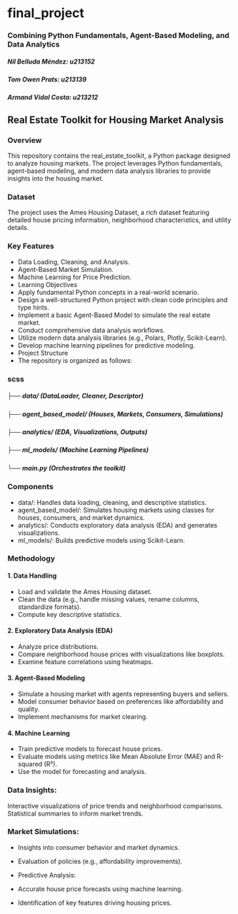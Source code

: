 # final_project
### Combining Python Fundamentals, Agent-Based Modeling, and Data Analytics
##### Nil Belluda Méndez: u213152
##### Tom Owen Prats: u213139
##### Armand Vidal Costa: u213212
## Real Estate Toolkit for Housing Market Analysis

### Overview
This repository contains the real_estate_toolkit, a Python package designed to analyze housing markets. The project leverages Python fundamentals, agent-based modeling, and modern data analysis libraries to provide insights into the housing market.

### Dataset
The project uses the Ames Housing Dataset, a rich dataset featuring detailed house pricing information, neighborhood characteristics, and utility details.

### Key Features
* Data Loading, Cleaning, and Analysis.
* Agent-Based Market Simulation.
* Machine Learning for Price Prediction.
* Learning Objectives
* Apply fundamental Python concepts in a real-world scenario.
* Design a well-structured Python project with clean code principles and type hints.
* Implement a basic Agent-Based Model to simulate the real estate market.
* Conduct comprehensive data analysis workflows.
* Utilize modern data analysis libraries (e.g., Polars, Plotly, Scikit-Learn).
* Develop machine learning pipelines for predictive modeling.
* Project Structure
* The repository is organized as follows:

### scss
##### ├── data/ (DataLoader, Cleaner, Descriptor)
##### ├── agent_based_model/ (Houses, Markets, Consumers, Simulations)
##### ├── analytics/ (EDA, Visualizations, Outputs)
##### ├── ml_models/ (Machine Learning Pipelines)
##### └── main.py (Orchestrates the toolkit)

### Components
* data/: Handles data loading, cleaning, and descriptive statistics.
* agent_based_model/: Simulates housing markets using classes for houses, consumers, and market dynamics.
* analytics/: Conducts exploratory data analysis (EDA) and generates visualizations.
* ml_models/: Builds predictive models using Scikit-Learn.

### Methodology
#### 1. Data Handling
* Load and validate the Ames Housing dataset.
* Clean the data (e.g., handle missing values, rename columns, standardize formats).
* Compute key descriptive statistics.
#### 2. Exploratory Data Analysis (EDA)
* Analyze price distributions.
* Compare neighborhood house prices with visualizations like boxplots.
* Examine feature correlations using heatmaps.
#### 3. Agent-Based Modeling
* Simulate a housing market with agents representing buyers and sellers.
* Model consumer behavior based on preferences like affordability and quality.
* Implement mechanisms for market clearing.
#### 4. Machine Learning
* Train predictive models to forecast house prices.
* Evaluate models using metrics like Mean Absolute Error (MAE) and R-squared (R²).
* Use the model for forecasting and analysis.

### Data Insights:
Interactive visualizations of price trends and neighborhood comparisons.
Statistical summaries to inform market trends.

### Market Simulations:
* Insights into consumer behavior and market dynamics.
* Evaluation of policies (e.g., affordability improvements).
* Predictive Analysis:

* Accurate house price forecasts using machine learning.
* Identification of key features driving housing prices.

